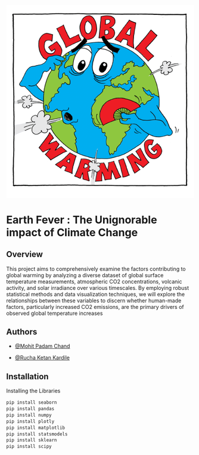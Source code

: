 
![](https://github.com/ACM40960/project-mohitjain904/blob/main/Images/Header.gif)

  
# Earth Fever : The Unignorable impact of Climate Change

## Overview

This project aims to comprehensively examine the factors contributing to global warming by analyzing a diverse dataset of global surface temperature measurements, atmospheric CO2 concentrations, volcanic activity, and solar irradiance over various timescales. By employing robust statistical methods and data visualization techniques, we will explore the relationships between these variables to discern whether human-made factors, particularly increased CO2 emissions, are the primary drivers of observed global temperature increases

## Authors

- [@Mohit Padam Chand](https://github.com/mohitjain904)

- [@Rucha Ketan Kardile](https://github.com/Rucha-Kardile)
  
## Installation

</p>
Installing the Libraries

```bash
pip install seaborn
pip install pandas
pip install numpy
pip install plotly
pip install matplotlib
pip install statsmodels
pip install sklearn
pip install scipy
```

